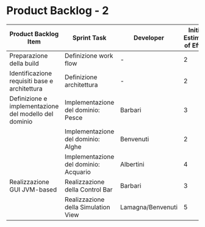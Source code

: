 # Product Backlog - 2

| Product Backlog Item | Sprint Task | Developer | Initial Estimate of Effort | Remaining Effort Estimate |
| - | - | - | - | - |
| Preparazione della build | Definizione work flow | - | 2 | 2 |
| Identificazione requisiti base e architettura | Definizione architettura | - | 2 | 2 |
| Definizione e implementazione del modello del dominio | Implementazione del dominio: Pesce | Barbari | 3 | 0 |
| | Implementazione del dominio: Alghe | Benvenuti | 2 | 0 |
| | Implementazione del dominio: Acquario | Albertini | 4 | 1 |
| Realizzazione GUI JVM-based | Realizzazione della Control Bar | Barbari | 3 | 2 |
| | Realizzazione della Simulation View | Lamagna/Benvenuti | 5 | 3 |

